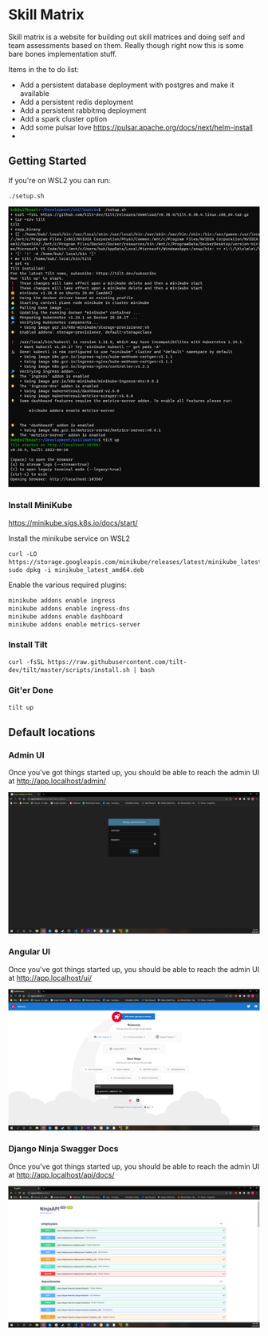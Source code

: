 # Skill Matrix

Skill matrix is a website for building out skill matrices and doing self and team assessments based on them.  Really though right now this is some bare bones implementation stuff.

Items in the to do list: 

* Add a persistent database deployment with postgres and make it available
* Add a persistent redis deployment
* Add a persistent rabbitmq deployment
* Add a spark cluster option
* Add some pulsar love https://pulsar.apache.org/docs/next/helm-install
* 


## Getting Started

If you're on WSL2 you can run:
```
./setup.sh
```

![Admin UI](img/install.sh.png?raw=true)

### Install MiniKube

https://minikube.sigs.k8s.io/docs/start/

Install the minikube service on WSL2

```
curl -LO https://storage.googleapis.com/minikube/releases/latest/minikube_latest_amd64.deb
sudo dpkg -i minikube_latest_amd64.deb
```

Enable the various required plugins:

```
minikube addons enable ingress
minikube addons enable ingress-dns
minikube addons enable dashboard
minikube addons enable metrics-server
```

### Install Tilt

```
curl -fsSL https://raw.githubusercontent.com/tilt-dev/tilt/master/scripts/install.sh | bash
```

### Git'er Done

```
tilt up
```
## Default locations

### Admin UI
Once you've got things started up, you should be able to reach the admin UI at http://app.localhost/admin/

![Admin UI](img/admin_ui.png?raw=true)

### Angular UI
Once you've got things started up, you should be able to reach the admin UI at http://app.localhost/ui/

![Admin UI](img/angular_ui.png?raw=true)

### Django Ninja Swagger Docs
Once you've got things started up, you should be able to reach the admin UI at http://app.localhost/api/docs/

![Admin UI](img/api_docs.png?raw=true)
